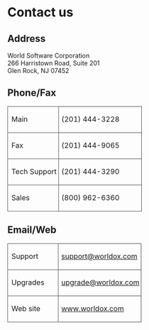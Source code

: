<h1>Contact us</h1>
<h2>Address</h2>
<p style="margin-bottom: 0pt;">World Software Corporation</p>
<p style="margin-bottom: 0pt; margin-top: 0pt;">266 Harristown Road, Suite 201</p>
<p style="margin-bottom: 0pt; margin-top: 0pt;">Glen Rock, NJ 07452</p>
<h2>Phone/Fax</h2>
<table cellspacing="0" width="323">
<colgroup><col style="width: 37.971%;"/>
<col style="width: 62.029%;"/>
</colgroup><tbody><tr>
<td style="border-top: Solid 1px #595959; border-left: Solid 1px #595959; border-right: Solid 1px #595959; border-bottom: Solid 1px #595959; padding-right: 4px; padding-left: 8px;">
<p class="Table_text" style="font-style: normal;">Main</p>
</td>
<td style="border-top: Solid 1px #464646; border-right: Solid 1px #464646; border-bottom: Solid 1px #464646; padding-right: 4px; padding-left: 6px;">
<p class="Table_text">(201) 444-3228</p>
</td>
</tr>
<tr>
<td style="border-left: Solid 1px #595959; border-right: Solid 1px #595959; border-bottom: Solid 1px #595959; padding-right: 4px; padding-left: 8px;">
<p class="Table_text" style="font-style: normal;">Fax</p>
</td>
<td style="border-right: Solid 1px #464646; border-bottom: Solid 1px #464646; padding-right: 4px; padding-left: 6px;">
<p class="Table_text">(201) 444-9065</p>
</td>
</tr>
<tr>
<td style="border-left: Solid 1px #595959; border-right: Solid 1px #595959; border-bottom: Solid 1px #595959; padding-right: 4px; padding-left: 8px;">
<p class="Table_text" style="font-style: normal;">Tech Support</p>
</td>
<td style="border-right: Solid 1px #464646; border-bottom: Solid 1px #464646; padding-right: 4px; padding-left: 6px;">
<p class="Table_text">(201) 444-3290</p>
</td>
</tr>
<tr>
<td style="border-left: Solid 1px #595959; border-right: Solid 1px #595959; border-bottom: Solid 1px #595959; padding-right: 4px; padding-left: 8px;">
<p class="Table_text" style="font-style: normal;">Sales</p>
</td>
<td style="border-right: Solid 1px #464646; border-bottom: Solid 1px #464646; padding-right: 4px; padding-left: 6px;">
<p class="Table_text">(800) 962-6360</p>
</td>
</tr>
</tbody></table>
<h2>Email/Web</h2>
<table cellspacing="0" width="323">
<colgroup><col style="width: 37.971%;"/>
<col style="width: 62.029%;"/>
</colgroup><tbody><tr>
<td style="border-top: Solid 1px #595959; border-left: Solid 1px #595959; border-right: Solid 1px #595959; border-bottom: Solid 1px #595959; padding-right: 4px; padding-left: 8px;">
<p class="Table_text" style="font-style: normal;">Support</p>
</td>
<td style="border-top: Solid 1px #464646; border-right: Solid 1px #464646; border-bottom: Solid 1px #464646; padding-right: 4px; padding-left: 6px;">
<p class="Table_text"><a href="mailto:support@worldox.com">support@worldox.com</a></p>
</td>
</tr>
<tr>
<td style="border-left: Solid 1px #595959; border-right: Solid 1px #595959; border-bottom: Solid 1px #595959; padding-right: 4px; padding-left: 8px;">
<p class="Table_text" style="font-style: normal;">Upgrades</p>
</td>
<td style="border-right: Solid 1px #464646; border-bottom: Solid 1px #464646; padding-right: 4px; padding-left: 6px;">
<p class="Table_text"><a href="mailto:upgrade@worldox.com">upgrade@worldox.com</a></p>
</td>
</tr>
<tr>
<td style="border-left: Solid 1px #595959; border-right: Solid 1px #595959; border-bottom: Solid 1px #595959; padding-right: 4px; padding-left: 8px;">
<p class="Table_text" style="font-style: normal;">Web site</p>
</td>
<td style="border-right: Solid 1px #464646; border-bottom: Solid 1px #464646; padding-right: 4px; padding-left: 6px;">
<p class="Table_text"><a href="http://www.worldox.com" target="_blank">www.worldox.com</a></p>
</td>
</tr>
</tbody></table>

